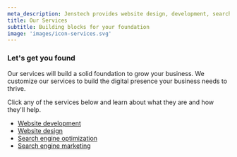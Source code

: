 ```yaml
---
meta_description: Jenstech provides website design, development, search engine optimization and search engine marketing.
title: Our Services
subtitle: Building blocks for your foundation
image: 'images/icon-services.svg'
---
```

<h3 class="lead">Let's get you found</h3>

Our services will build a solid foundation to grow your business. We customize our services to build the digital presence your business needs to thrive.

<p class="lead">Click any of the services below and learn about what they are and how they'll help.</p>

<ul class="section__list">
<li>
    <a href="/services/web-development">Website development</a>
</li>

<li>
    <a href="/services/web-design">Website design</a>
</li>

<li>
    <a href="/services/search-engine-optimization">Search engine optimization</a>
</li>

<li>
    <a href="/services/search-engine-marketing">Search engine marketing</a>
</li>
</ul>
